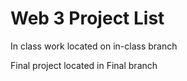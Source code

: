 # Web 3 Project List

In class work located on in-class branch

Final project located in Final branch
